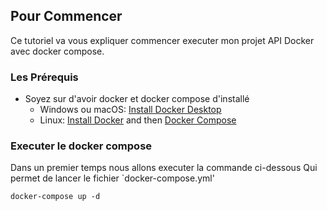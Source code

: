 ## Pour Commencer

Ce tutoriel va vous expliquer commencer executer mon projet API Docker avec docker compose.

### Les Prérequis

- Soyez sur d'avoir docker et docker compose d'installé
  - Windows ou macOS:
    [Install Docker Desktop](https://www.docker.com/get-started)
  - Linux: [Install Docker](https://www.docker.com/get-started) and then
    [Docker Compose](https://github.com/docker/compose)
    
### Executer le docker compose

Dans un premier temps nous allons executer la commande ci-dessous 
Qui permet de lancer le fichier `docker-compose.yml'

```console
docker-compose up -d
```
